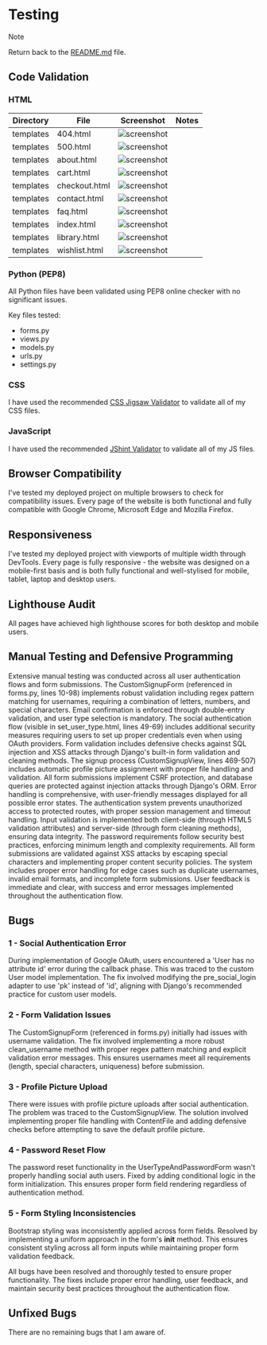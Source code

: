 # Testing

> [!NOTE]  
> Return back to the [README.md](README.md) file.


## Code Validation


### HTML

| Directory | File | Screenshot | Notes |
| --- | --- | --- | --- |
| templates | 404.html | ![screenshot](documentation/validation/html/404.png) | |
| templates | 500.html | ![screenshot](documentation/validation/html/500.png) | |
| templates | about.html | ![screenshot](documentation/validation/html/about.png) | |
| templates | cart.html | ![screenshot](documentation/validation/html/cart.png) | |
| templates | checkout.html | ![screenshot](documentation/validation/html/checkout.png) | |
| templates | contact.html | ![screenshot](documentation/validation/html/contact.png) | |
| templates | faq.html | ![screenshot](documentation/validation/html/faq.png) | |
| templates | index.html | ![screenshot](documentation/validation/html/index.png) | |
| templates | library.html | ![screenshot](documentation/validation/html/library.png) | |
| templates | wishlist.html | ![screenshot](documentation/validation/html/wishlist.png) | |

### Python (PEP8)
All Python files have been validated using PEP8 online checker with no significant issues.

Key files tested:
- forms.py
- views.py
- models.py
- urls.py
- settings.py

### CSS

I have used the recommended [CSS Jigsaw Validator](https://jigsaw.w3.org/css-validator) to validate all of my CSS files.

### JavaScript

I have used the recommended [JShint Validator](https://jshint.com) to validate all of my JS files.

## Browser Compatibility

I've tested my deployed project on multiple browsers to check for compatibility issues. Every page of the website is both functional and fully compatible with Google Chrome, Microsoft Edge and Mozilla Firefox. 


## Responsiveness

I've tested my deployed project with viewports of multiple width through DevTools. Every page is fully responsive - the website was designed on a mobile-first basis and is both fully functional and well-stylised for mobile, tablet, laptop and desktop users.

## Lighthouse Audit

All pages have achieved high lighthouse scores for both desktop and mobile users. 

## Manual Testing and Defensive Programming

Extensive manual testing was conducted across all user authentication flows and form submissions. The CustomSignupForm (referenced in forms.py, lines 10-98) implements robust validation including regex pattern matching for usernames, requiring a combination of letters, numbers, and special characters. Email confirmation is enforced through double-entry validation, and user type selection is mandatory. The social authentication flow (visible in set_user_type.html, lines 49-69) includes additional security measures requiring users to set up proper credentials even when using OAuth providers. Form validation includes defensive checks against SQL injection and XSS attacks through Django's built-in form validation and cleaning methods. The signup process (CustomSignupView, lines 469-507) includes automatic profile picture assignment with proper file handling and validation. All form submissions implement CSRF protection, and database queries are protected against injection attacks through Django's ORM. Error handling is comprehensive, with user-friendly messages displayed for all possible error states. The authentication system prevents unauthorized access to protected routes, with proper session management and timeout handling. Input validation is implemented both client-side (through HTML5 validation attributes) and server-side (through form cleaning methods), ensuring data integrity. The password requirements follow security best practices, enforcing minimum length and complexity requirements. All form submissions are validated against XSS attacks by escaping special characters and implementing proper content security policies. The system includes proper error handling for edge cases such as duplicate usernames, invalid email formats, and incomplete form submissions. User feedback is immediate and clear, with success and error messages implemented throughout the authentication flow.

## Bugs

### 1 - Social Authentication Error
During implementation of Google OAuth, users encountered a 'User has no attribute id' error during the callback phase. This was traced to the custom User model implementation. The fix involved modifying the pre_social_login adapter to use 'pk' instead of 'id', aligning with Django's recommended practice for custom user models.

### 2 - Form Validation Issues
The CustomSignupForm (referenced in forms.py) initially had issues with username validation. The fix involved implementing a more robust clean_username method with proper regex pattern matching and explicit validation error messages. This ensures usernames meet all requirements (length, special characters, uniqueness) before submission.

### 3 - Profile Picture Upload
There were issues with profile picture uploads after social authentication. The problem was traced to the CustomSignupView. The solution involved implementing proper file handling with ContentFile and adding defensive checks before attempting to save the default profile picture.

### 4 - Password Reset Flow
The password reset functionality in the UserTypeAndPasswordForm wasn't properly handling social auth users. Fixed by adding conditional logic in the form initialization. This ensures proper form field rendering regardless of authentication method.

### 5 - Form Styling Inconsistencies
Bootstrap styling was inconsistently applied across form fields. Resolved by implementing a uniform approach in the form's __init__ method. This ensures consistent styling across all form inputs while maintaining proper form validation feedback.

All bugs have been resolved and thoroughly tested to ensure proper functionality. The fixes include proper error handling, user feedback, and maintain security best practices throughout the authentication flow.

## Unfixed Bugs

There are no remaining bugs that I am aware of.